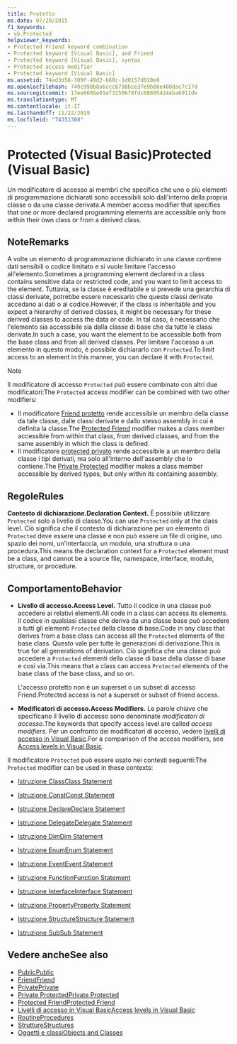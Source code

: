 ```yaml
---
title: Protetto
ms.date: 07/20/2015
f1_keywords:
- vb.Protected
helpviewer_keywords:
- Protected Friend keyword combination
- Protected keyword [Visual Basic], and Friend
- Protected keyword [Visual Basic], syntax
- Protected access modifier
- Protected keyword [Visual Basic]
ms.assetid: 74ad3d56-309f-49d2-b60c-1d0157d010e8
ms.openlocfilehash: 740c998b8a6ccc6798bce37e9b08e408dac7c17d
ms.sourcegitcommit: 17ee6605e01ef32506f8fdc686954244ba6911de
ms.translationtype: MT
ms.contentlocale: it-IT
ms.lasthandoff: 11/22/2019
ms.locfileid: "74351308"
---
```

# <a name="protected-visual-basic"></a><span data-ttu-id="882f3-102">Protected (Visual Basic)</span><span class="sxs-lookup"><span data-stu-id="882f3-102">Protected (Visual Basic)</span></span>

<span data-ttu-id="882f3-103">Un modificatore di accesso ai membri che specifica che uno o più elementi di programmazione dichiarati sono accessibili solo dall'interno della propria classe o da una classe derivata.</span><span class="sxs-lookup"><span data-stu-id="882f3-103">A member access modifier that specifies that one or more declared programming elements are accessible only from within their own class or from a derived class.</span></span>

## <a name="remarks"></a><span data-ttu-id="882f3-104">Note</span><span class="sxs-lookup"><span data-stu-id="882f3-104">Remarks</span></span>

<span data-ttu-id="882f3-105">A volte un elemento di programmazione dichiarato in una classe contiene dati sensibili o codice limitato e si vuole limitare l'accesso all'elemento.</span><span class="sxs-lookup"><span data-stu-id="882f3-105">Sometimes a programming element declared in a class contains sensitive data or restricted code, and you want to limit access to the element.</span></span> <span data-ttu-id="882f3-106">Tuttavia, se la classe è ereditabile e si prevede una gerarchia di classi derivate, potrebbe essere necessario che queste classi derivate accedano ai dati o al codice.</span><span class="sxs-lookup"><span data-stu-id="882f3-106">However, if the class is inheritable and you expect a hierarchy of derived classes, it might be necessary for these derived classes to access the data or code.</span></span> <span data-ttu-id="882f3-107">In tal caso, è necessario che l'elemento sia accessibile sia dalla classe di base che da tutte le classi derivate.</span><span class="sxs-lookup"><span data-stu-id="882f3-107">In such a case, you want the element to be accessible both from the base class and from all derived classes.</span></span> <span data-ttu-id="882f3-108">Per limitare l'accesso a un elemento in questo modo, è possibile dichiararlo con `Protected`.</span><span class="sxs-lookup"><span data-stu-id="882f3-108">To limit access to an element in this manner, you can declare it with `Protected`.</span></span>

> [!NOTE]
> <span data-ttu-id="882f3-109">Il modificatore di accesso `Protected` può essere combinato con altri due modificatori:</span><span class="sxs-lookup"><span data-stu-id="882f3-109">The `Protected` access modifier can be combined with two other modifiers:</span></span>
>
> - <span data-ttu-id="882f3-110">Il modificatore [Friend protetto](protected-friend.md) rende accessibile un membro della classe da tale classe, dalle classi derivate e dallo stesso assembly in cui è definita la classe.</span><span class="sxs-lookup"><span data-stu-id="882f3-110">The [Protected Friend](protected-friend.md) modifier makes a class member accessible from within that class, from derived classes, and from the same assembly in which the class is defined.</span></span>
> - <span data-ttu-id="882f3-111">Il modificatore [protected privato](private-protected.md) rende accessibile a un membro della classe i tipi derivati, ma solo all'interno dell'assembly che lo contiene.</span><span class="sxs-lookup"><span data-stu-id="882f3-111">The [Private Protected](private-protected.md) modifier makes a class member accessible by derived types, but only within its containing assembly.</span></span>

## <a name="rules"></a><span data-ttu-id="882f3-112">Regole</span><span class="sxs-lookup"><span data-stu-id="882f3-112">Rules</span></span>

<span data-ttu-id="882f3-113">**Contesto di dichiarazione.**</span><span class="sxs-lookup"><span data-stu-id="882f3-113">**Declaration Context.**</span></span> <span data-ttu-id="882f3-114">È possibile utilizzare `Protected` solo a livello di classe.</span><span class="sxs-lookup"><span data-stu-id="882f3-114">You can use `Protected` only at the class level.</span></span> <span data-ttu-id="882f3-115">Ciò significa che il contesto di dichiarazione per un elemento di `Protected` deve essere una classe e non può essere un file di origine, uno spazio dei nomi, un'interfaccia, un modulo, una struttura o una procedura.</span><span class="sxs-lookup"><span data-stu-id="882f3-115">This means the declaration context for a `Protected` element must be a class, and cannot be a source file, namespace, interface, module, structure, or procedure.</span></span>

## <a name="behavior"></a><span data-ttu-id="882f3-116">Comportamento</span><span class="sxs-lookup"><span data-stu-id="882f3-116">Behavior</span></span>

- <span data-ttu-id="882f3-117">**Livello di accesso.**</span><span class="sxs-lookup"><span data-stu-id="882f3-117">**Access Level.**</span></span> <span data-ttu-id="882f3-118">Tutto il codice in una classe può accedere ai relativi elementi.</span><span class="sxs-lookup"><span data-stu-id="882f3-118">All code in a class can access its elements.</span></span> <span data-ttu-id="882f3-119">Il codice in qualsiasi classe che deriva da una classe base può accedere a tutti gli elementi `Protected` della classe di base.</span><span class="sxs-lookup"><span data-stu-id="882f3-119">Code in any class that derives from a base class can access all the `Protected` elements of the base class.</span></span> <span data-ttu-id="882f3-120">Questo vale per tutte le generazioni di derivazione.</span><span class="sxs-lookup"><span data-stu-id="882f3-120">This is true for all generations of derivation.</span></span> <span data-ttu-id="882f3-121">Ciò significa che una classe può accedere a `Protected` elementi della classe di base della classe di base e così via.</span><span class="sxs-lookup"><span data-stu-id="882f3-121">This means that a class can access `Protected` elements of the base class of the base class, and so on.</span></span>

     <span data-ttu-id="882f3-122">L'accesso protetto non è un superset o un subset di accesso Friend.</span><span class="sxs-lookup"><span data-stu-id="882f3-122">Protected access is not a superset or subset of friend access.</span></span>

- <span data-ttu-id="882f3-123">**Modificatori di accesso.**</span><span class="sxs-lookup"><span data-stu-id="882f3-123">**Access Modifiers.**</span></span> <span data-ttu-id="882f3-124">Le parole chiave che specificano il livello di accesso sono denominate *modificatori di accesso*.</span><span class="sxs-lookup"><span data-stu-id="882f3-124">The keywords that specify access level are called *access modifiers*.</span></span> <span data-ttu-id="882f3-125">Per un confronto dei modificatori di accesso, vedere [livelli di accesso in Visual Basic](../../../visual-basic/programming-guide/language-features/declared-elements/access-levels.md).</span><span class="sxs-lookup"><span data-stu-id="882f3-125">For a comparison of the access modifiers, see [Access levels in Visual Basic](../../../visual-basic/programming-guide/language-features/declared-elements/access-levels.md).</span></span>

<span data-ttu-id="882f3-126">Il modificatore `Protected` può essere usato nei contesti seguenti:</span><span class="sxs-lookup"><span data-stu-id="882f3-126">The `Protected` modifier can be used in these contexts:</span></span>

- [<span data-ttu-id="882f3-127">Istruzione Class</span><span class="sxs-lookup"><span data-stu-id="882f3-127">Class Statement</span></span>](../../../visual-basic/language-reference/statements/class-statement.md)

- [<span data-ttu-id="882f3-128">Istruzione Const</span><span class="sxs-lookup"><span data-stu-id="882f3-128">Const Statement</span></span>](../../../visual-basic/language-reference/statements/const-statement.md)

- [<span data-ttu-id="882f3-129">Istruzione Declare</span><span class="sxs-lookup"><span data-stu-id="882f3-129">Declare Statement</span></span>](../../../visual-basic/language-reference/statements/declare-statement.md)

- [<span data-ttu-id="882f3-130">Istruzione Delegate</span><span class="sxs-lookup"><span data-stu-id="882f3-130">Delegate Statement</span></span>](../../../visual-basic/language-reference/statements/delegate-statement.md)

- [<span data-ttu-id="882f3-131">Istruzione Dim</span><span class="sxs-lookup"><span data-stu-id="882f3-131">Dim Statement</span></span>](../../../visual-basic/language-reference/statements/dim-statement.md)

- [<span data-ttu-id="882f3-132">Istruzione Enum</span><span class="sxs-lookup"><span data-stu-id="882f3-132">Enum Statement</span></span>](../../../visual-basic/language-reference/statements/enum-statement.md)

- [<span data-ttu-id="882f3-133">Istruzione Event</span><span class="sxs-lookup"><span data-stu-id="882f3-133">Event Statement</span></span>](../../../visual-basic/language-reference/statements/event-statement.md)

- [<span data-ttu-id="882f3-134">Istruzione Function</span><span class="sxs-lookup"><span data-stu-id="882f3-134">Function Statement</span></span>](../../../visual-basic/language-reference/statements/function-statement.md)

- [<span data-ttu-id="882f3-135">Istruzione Interface</span><span class="sxs-lookup"><span data-stu-id="882f3-135">Interface Statement</span></span>](../../../visual-basic/language-reference/statements/interface-statement.md)

- [<span data-ttu-id="882f3-136">Istruzione Property</span><span class="sxs-lookup"><span data-stu-id="882f3-136">Property Statement</span></span>](../../../visual-basic/language-reference/statements/property-statement.md)

- [<span data-ttu-id="882f3-137">Istruzione Structure</span><span class="sxs-lookup"><span data-stu-id="882f3-137">Structure Statement</span></span>](../../../visual-basic/language-reference/statements/structure-statement.md)

- [<span data-ttu-id="882f3-138">Istruzione Sub</span><span class="sxs-lookup"><span data-stu-id="882f3-138">Sub Statement</span></span>](../../../visual-basic/language-reference/statements/sub-statement.md)

## <a name="see-also"></a><span data-ttu-id="882f3-139">Vedere anche</span><span class="sxs-lookup"><span data-stu-id="882f3-139">See also</span></span>

- [<span data-ttu-id="882f3-140">Public</span><span class="sxs-lookup"><span data-stu-id="882f3-140">Public</span></span>](../../../visual-basic/language-reference/modifiers/public.md)
- [<span data-ttu-id="882f3-141">Friend</span><span class="sxs-lookup"><span data-stu-id="882f3-141">Friend</span></span>](../../../visual-basic/language-reference/modifiers/friend.md)
- [<span data-ttu-id="882f3-142">Private</span><span class="sxs-lookup"><span data-stu-id="882f3-142">Private</span></span>](../../../visual-basic/language-reference/modifiers/private.md)
- [<span data-ttu-id="882f3-143">Private Protected</span><span class="sxs-lookup"><span data-stu-id="882f3-143">Private Protected</span></span>](private-protected.md)
- [<span data-ttu-id="882f3-144">Protected Friend</span><span class="sxs-lookup"><span data-stu-id="882f3-144">Protected Friend</span></span>](protected-friend.md)
- [<span data-ttu-id="882f3-145">Livelli di accesso in Visual Basic</span><span class="sxs-lookup"><span data-stu-id="882f3-145">Access levels in Visual Basic</span></span>](../../../visual-basic/programming-guide/language-features/declared-elements/access-levels.md)
- [<span data-ttu-id="882f3-146">Routine</span><span class="sxs-lookup"><span data-stu-id="882f3-146">Procedures</span></span>](../../../visual-basic/programming-guide/language-features/procedures/index.md)
- [<span data-ttu-id="882f3-147">Strutture</span><span class="sxs-lookup"><span data-stu-id="882f3-147">Structures</span></span>](../../../visual-basic/programming-guide/language-features/data-types/structures.md)
- [<span data-ttu-id="882f3-148">Oggetti e classi</span><span class="sxs-lookup"><span data-stu-id="882f3-148">Objects and Classes</span></span>](../../../visual-basic/programming-guide/language-features/objects-and-classes/index.md)
